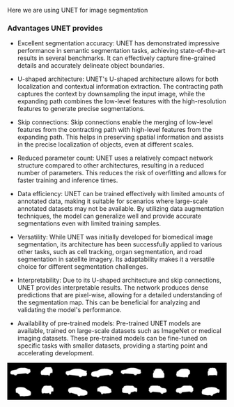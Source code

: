 Here we are using UNET for image segmentation

### Advantages UNET provides 
- Excellent segmentation accuracy: UNET has demonstrated impressive performance in semantic segmentation tasks, achieving state-of-the-art results in several benchmarks. It can effectively capture fine-grained details and accurately delineate object boundaries.

- U-shaped architecture: UNET's U-shaped architecture allows for both localization and contextual information extraction. The contracting path captures the context by downsampling the input image, while the expanding path combines the low-level features with the high-resolution features to generate precise segmentations.

- Skip connections: Skip connections enable the merging of low-level features from the contracting path with high-level features from the expanding path. This helps in preserving spatial information and assists in the precise localization of objects, even at different scales.

- Reduced parameter count: UNET uses a relatively compact network structure compared to other architectures, resulting in a reduced number of parameters. This reduces the risk of overfitting and allows for faster training and inference times.

- Data efficiency: UNET can be trained effectively with limited amounts of annotated data, making it suitable for scenarios where large-scale annotated datasets may not be available. By utilizing data augmentation techniques, the model can generalize well and provide accurate segmentations even with limited training samples.

- Versatility: While UNET was initially developed for biomedical image segmentation, its architecture has been successfully applied to various other tasks, such as cell tracking, organ segmentation, and road segmentation in satellite imagery. Its adaptability makes it a versatile choice for different segmentation challenges.

- Interpretability: Due to its U-shaped architecture and skip connections, UNET provides interpretable results. The network produces dense predictions that are pixel-wise, allowing for a detailed understanding of the segmentation map. This can be beneficial for analyzing and validating the model's performance.

- Availability of pre-trained models: Pre-trained UNET models are available, trained on large-scale datasets such as ImageNet or medical imaging datasets. These pre-trained models can be fine-tuned on specific tasks with smaller datasets, providing a starting point and accelerating development.


![Alt text](saved_images/_0.jpg "Title")